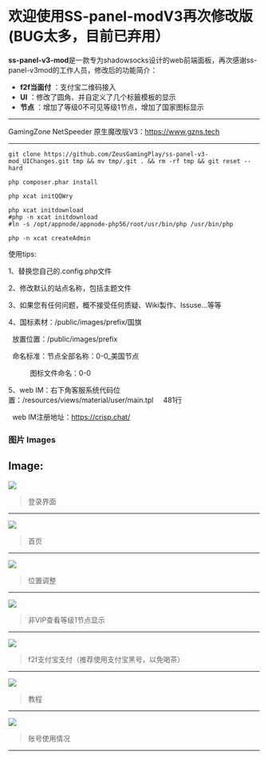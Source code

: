 # 欢迎使用SS-panel-modV3再次修改版(BUG太多，目前已弃用）


**ss-panel-v3-mod**是一款专为shadowsocks设计的web前端面板，再次感谢ss-panel-v3mod的工作人员，修改后的功能简介：
 
- **f2f当面付** ：支付宝二维码接入
- **UI** ：修改了圆角、并自定义了几个标籤模板的显示
- **节点** ：增加了等级0不可见等级1节点，增加了国家图标显示

-------------------

GamingZone NetSpeeder 原生魔改版V3：https://www.gzns.tech

-------------------
```
git clone https://github.com/ZeusGamingPlay/ss-panel-v3-mod_UIChanges.git tmp && mv tmp/.git . && rm -rf tmp && git reset --hard
```
```
php composer.phar install
```
```
php xcat initQQWry
```
```
php xcat initdownload
#php -n xcat initdownload
#ln -s /opt/appnode/appnode-php56/root/usr/bin/php /usr/bin/php
```
```
php -n xcat createAdmin
```

使用tips:

1、替换您自己的.config.php文件

2、修改默认的站点名称，包括主题文件

3、如果您有任何问题，概不接受任何质疑、Wiki製作、Issuse...等等

4、国标素材：/public/images/prefix/国旗

   放置位置：/public/images/prefix
   
   命名标准：节点全部名称：0-0_美国节点
   
            图标文件命名：0-0
            
5、web IM：右下角客服系统代码位置：/resources/views/material/user/main.tpl     481行

   web IM注册地址：https://crisp.chat/
### 图片 Images

Image:
-------------------
![](https://github.com/galaxychuck/images/blob/master/1.jpg)

> 登录界面
-------------------

![](https://github.com/galaxychuck/images/blob/master/2.jpg)

> 首页

-------------------
![](https://github.com/galaxychuck/images/blob/master/3.jpg)

> 位置调整

-------------------
![](https://github.com/galaxychuck/images/blob/master/4.jpg)

> 非VIP查看等级1节点显示

-------------------
![](https://github.com/galaxychuck/images/blob/master/5.jpg)

> f2f支付宝支付（推荐使用支付宝黑号，以免喝茶）

-------------------
![](https://github.com/galaxychuck/images/blob/master/6.jpg)

> 教程
-------------------

![](https://github.com/galaxychuck/images/blob/master/7.jpg)

> 账号使用情况
-------------------
